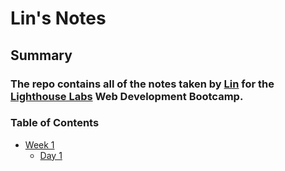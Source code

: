 # Lin's Notes
## Summary
### The repo contains all of the notes taken by [Lin](https://github.com/linlynzhu) for the [Lighthouse Labs](https://www.lighthouselabs.ca/) Web Development Bootcamp.
### Table of Contents
* [Week 1](Week_1)
  * [Day 1](Week_1/Day_1)
